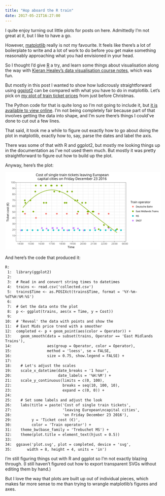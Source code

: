 ```yaml
---
title: "Hop aboard the R train"
date: 2017-05-21T16:27:00
---
```


I quite enjoy turning out little plots for posts on here. Admittedly I’m not great at it, but I like to have a go.

However, [matplotlib][] really is not my favourite. It feels like there’s a lot of boilerplate to write and a lot of work to do before you get make something reasonably approaching what you had envisioned in your head.

[matplotlib]: https://matplotlib.org

So I thought I’d give [R][] a try, and learn some things about visualisation along the way with [Kieran Healey’s data visualisation course notes][vissoc], which was fun.

[R]: https://www.r-project.org
[vissoc]: http://vissoc.co

But mostly in this post I wanted to show how ludicrously straightforward using [ggplot2][] can be compared with what you have to do in matplotlib. Let’s pick on [my plot of train ticket prices][trains-post] from just before Christmas.

[ggplot2]: http://ggplot2.tidyverse.org
[trains-post]: https://www.robjwells.com/2016/12/trains-home-and-away/

The Python code for that is quite long so I’m not going to include it, but [it is available to view online][trains-github]. I’m not being completely fair because part of that involves getting the data into shape, and I’m sure there’s things I could’ve done to cut out a few lines.

[trains-github]: https://github.com/robjwells/primaryunit/blob/master/posts/2016/12/2016-12-23-trains/plot_trains.py

That said, it took me a while to figure out exactly how to go about doing the plot in matplotlib, exactly how to, say, parse the dates and label the axis.

There was some of that with R and ggplot2, but mostly me looking things up in the documentation as I’ve not used them much. But mostly it was pretty straightforward to figure out how to build up the plot.

Anyway, here’s the plot:

<p class="full-width">
    <a href="/images/2017-05-21-r-trains.svg">
        <img alt="A chart showing single train fares for selected journeys in England, France, Germany and the Netherlands on Friday December 23. This plot was made with R and ggplot2 instead of matplotlib."
             src="/images/2017-05-21-r-trains.svg"
             class="no-border"
             width=720>
    </a>
</p>

And here’s the code that produced it:
    
    R:
     1:  library(ggplot2)
     2:  
     3:  # Read in and convert string times to datetimes
     4:  trains <- read.csv('collected.csv')
     5:  trains$Time <- as.POSIXct(trains$Time, format = '%Y-%m-%dT%H:%M:%S')
     6:  
     7:  # Get the data onto the plot
     8:  p <- ggplot(trains, aes(x = Time, y = Cost))
     9:  
    10:  # 'Reveal' the data with points and show the
    11:  # East Mids price trend with a smoother
    12:  completed <- p + geom_point(aes(color = Operator)) +
    13:    geom_smooth(data = subset(trains, Operator == 'East Midlands Trains'),
    14:                aes(group = Operator, color = Operator),
    15:                method = 'loess', se = FALSE,
    16:                size = 0.75, show.legend = FALSE) +
    17:  
    18:    # Let's adjust the scales
    19:    scale_x_datetime(date_breaks = '1 hour',
    20:                     date_labels = '%H:%M') +
    21:    scale_y_continuous(limits = c(0, 100),
    22:                       breaks = seq(10, 100, 10),
    23:                       expand = c(0, 0)) +
    24:  
    25:    # Set some labels and adjust the look
    26:    labs(title = paste('Cost of single train tickets',
    27:                       'leaving European\ncapital cities',
    28:                       'on Friday December 23 2016'),
    29:         y = 'Ticket cost (€)',
    30:         color = 'Train operator') +
    31:    theme_bw(base_family = 'Trebuchet MS') +
    32:    theme(plot.title = element_text(hjust = 0.5))
    33:  
    34:  ggsave('plot.svg', plot = completed, device = 'svg',
    35:       width = 8, height = 4, units = 'in')

I’m still figuring things out with R and ggplot so I’m not exactly blazing through. (I still haven’t figured out how to export transparent SVGs without editing them by hand.)

But I love the way that plots are built up out of individual pieces, which makes far more sense to me than trying to wrangle matplotlib’s figures and axes.
